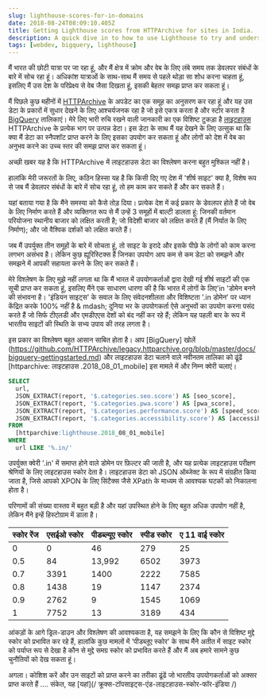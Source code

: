 ```yaml
---
slug: lighthouse-scores-for-in-domains
date: 2018-08-24T08:09:10.405Z
title: Getting Lighthouse scores from HTTPArchive for sites in India.
description: A quick dive in to how to use Lighthouse to try and understand how users in a country might experience the web.
tags: [webdev, bigquery, lighthouse]
---
```



मैं भारत की छोटी यात्रा पर जा रहा हूं, और मैं क्षेत्र में क्रोम और वेब के लिए लंबे समय तक डेवलपर संबंधों के बारे में सोच रहा हूं। अधिकांश यात्राओं के साथ-साथ मैं समय से पहले थोड़ा सा शोध करना चाहता हूं, इसलिए मैं उस देश के परिप्रेक्ष्य से वेब जैसा दिखता हूं, इसकी बेहतर समझ प्राप्त कर सकता हूं।

मैं पिछले कुछ महीनों में [HTTPArchive](https://httparchive.org/) के अपडेट का एक समूह का अनुसरण कर रहा हूं और यह उस डेटा के प्रकारों में सुधार देखने के लिए आश्चर्यजनक रहा है जो इसे एकत्र करता है और स्टोर करता है [ BigQuery](https://github.com/HTTPArchive/legacy.httparchive.org/blob/master/docs/bigquery-gettingstarted.md) तालिकाएं। मेरे लिए भारी रुचि रखने वाली जानकारी का एक विशिष्ट टुकड़ा है [लाइटहाउस](https://developers.google.com/web/tools/lighthouse/) HTTPArchive के प्रत्येक भाग पर उत्पन्न डेटा। इस डेटा के साथ मैं यह देखने के लिए उत्सुक था कि क्या मैं डेटा का स्नैपशॉट प्राप्त करने के लिए इसका उपयोग कर सकता हूं और लोगों को देश में वेब का अनुभव करने का उच्च स्तर की समझ प्राप्त कर सकता हूं।

अच्छी खबर यह है कि HTTPArchive में लाइटहाउस डेटा का विश्लेषण करना बहुत मुश्किल नहीं है।

हालांकि मेरी जरूरतों के लिए, कठिन हिस्सा यह है कि किसी दिए गए देश में 'शीर्ष साइट' क्या है, विशेष रूप से जब मैं डेवलपर संबंधों के बारे में सोच रहा हूं, तो हम काम कर सकते हैं और कर सकते हैं।

यहां बताया गया है कि मैंने समस्या को कैसे तोड़ दिया। प्रत्येक देश में कई प्रकार के डेवलपर होते हैं जो वेब के लिए निर्माण करते हैं और व्यक्तिगत रूप से मैं उन्हें 3 समूहों में बाल्टी डालता हूं: जिनकी वर्तमान परियोजना स्थानीय बाजार को लक्षित करती है; जो विदेशी बाजार को लक्षित करते हैं (मैं निर्यात के लिए निर्माण); और जो वैश्विक दर्शकों को लक्षित करते हैं।

जब मैं उपर्युक्त तीन समूहों के बारे में सोचता हूं, तो साइट के इरादे और इसके पीछे के लोगों को काम करना लगभग असंभव है। लेकिन कुछ ह्यूरिस्टिक्स हैं जिनका उपयोग आप कम से कम डेटा को समझने और समझने में आपकी सहायता करने के लिए कर सकते हैं।

मेरे विश्लेषण के लिए मुझे नहीं लगता था कि मैं भारत में उपयोगकर्ताओं द्वारा देखी गई शीर्ष साइटों की एक सूची प्राप्त कर सकता हूं, इसलिए मैंने एक साधारण धारणा की है कि भारत में लोगों के लिए'in 'डोमेन बनने की संभावना है। 'इंडियन साइट्स' के सवाल के लिए संवेदनशीलता और विशिष्टता '.in डोमेन' पर ध्यान केंद्रित करके 100% नहीं है & mdash; दुनिया भर के उपयोगकर्ता ऐसे अनुभवों का उपयोग करना पसंद करते हैं जो सिर्फ टीएलडी और एमडीएएस देशों को बंद नहीं कर रहे हैं; लेकिन यह पहली बार के रूप में भारतीय साइटों की स्थिति के सभ्य उपाय की तरह लगता है।

इस प्रकार का विश्लेषण बहुत आसान साबित होता है। आप [BigQuery] खोलें (https://github.com/HTTPArchive/legacy.httparchive.org/blob/master/docs/bigquery-gettingstarted.md) और लाइटहाउस डेटा चलाने वाले नवीनतम तालिका को ढूंढें [httparchive: लाइटहाउस .2018_08_01_mobile] इस मामले में और निम्न क्वेरी चलाएं।


```sql
SELECT
  url,
  JSON_EXTRACT(report, '$.categories.seo.score') AS [seo_score],
  JSON_EXTRACT(report, '$.categories.pwa.score') AS [pwa_score],
  JSON_EXTRACT(report, '$.categories.performance.score') AS [speed_score],
  JSON_EXTRACT(report, '$.categories.accessibility.score') AS [accessibility_score]
FROM
  [httparchive:lighthouse.2018_08_01_mobile]
WHERE
  url LIKE '%.in/'
```


उपर्युक्त क्वेरी '.in' में समाप्त होने वाले डोमेन पर फ़िल्टर की जाती है, और यह प्रत्येक लाइटहाउस परीक्षण श्रेणियों के लिए लाइटहाउस स्कोर देता है। लाइटहाउस डेटा को JSON ऑब्जेक्ट के रूप में संग्रहीत किया जाता है, जिसे आपको XPON के लिए सिंटैक्स जैसे XPath के माध्यम से आवश्यक घटकों को निकालना होता है।

परिणामों की संख्या वास्तव में बहुत बड़ी है और यहां उपस्थित होने के लिए बहुत अधिक उपयोग नहीं है, लेकिन मैंने इन्हें हिस्टोग्राम में डाला है।

<table><thead><th> स्कोर रेंज </th><th> एसईओ स्कोर </th><th> पीडब्ल्यूए स्कोर </th><th> स्पीड स्कोर </th><th> ए 11 वाई स्कोर </th></thead><tbody><tr><td> 0 </td><td> 0 </td><td> 46 </td><td> 279 </td><td> 25 </td></tr><tr><td> 0.5 </td><td> 84 </td><td> 13,992 </td><td> 6502 </td><td> 3973 </td></tr><tr><td> 0.7 </td><td> 3391 </td><td> 1400 </td><td> 2222 </td><td> 7585 </td></tr><tr><td> 0.8 </td><td> 1438 </td><td> 19 </td><td> 1147 </td><td> 2374 </td></tr><tr><td> 0.9 </td><td> 2762 </td><td> 9 </td><td> 1545 </td><td> 1069 </td></tr><tr><td> 1 </td><td> 7752 </td><td> 13 </td><td> 3189 </td><td> 434 </td></tr></tbody></table>

आंकड़ों के आगे ड्रिल-डाउन और विश्लेषण की आवश्यकता है, यह समझने के लिए कि कौन से विशिष्ट मुद्दे स्कोर को प्रभावित कर रहे हैं, हालांकि कुछ मामलों में 'पीडब्लूए स्कोर' के साथ मैंने अतीत में साइट स्कोर को पर्याप्त रूप से देखा है कौन से मुद्दे समग्र स्कोर को प्रभावित करते हैं और मैं अब हमारे सामने कुछ चुनौतियों को देख सकता हूं।

अगला। कोशिश करें और उन साइटों को प्राप्त करने का तरीका ढूंढें जो भारतीय उपयोगकर्ताओं को अक्सर प्राप्त करते हैं .... संकेत, यह [यहां](/ क्रूक्स-टॉपसाइट्स-एंड-लाइटहाउस-स्कोर-फॉर-इंडिया /)